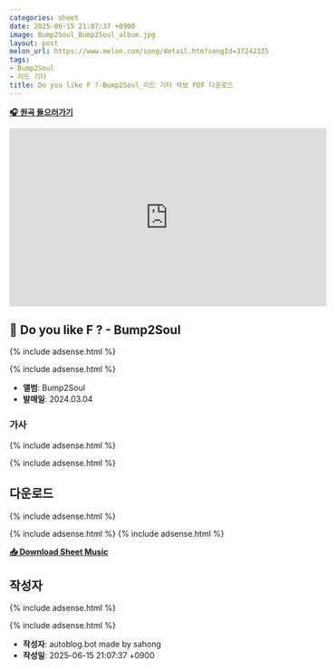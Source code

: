 ```yaml
---
categories: sheet
date: 2025-06-15 21:07:37 +0900
image: Bump2Soul_Bump2Soul_album.jpg
layout: post
melon_url: https://www.melon.com/song/detail.htm?songId=37242335
tags:
- Bump2Soul
- 리드 기타
title: Do you like F ?-Bump2Soul_리드 기타 악보 PDF 다운로드
---
```


<p><a href="https://www.melon.com/song/detail.htm?songId=37242335" target="_blank"><strong>🎧 원곡 들으러가기</strong></a></p>
<iframe width="560" height="315" src="https://www.youtube.com/watch?v=tHMfv6Svv94" frameborder="0" allowfullscreen></iframe>

## 🎵 Do you like F ? - Bump2Soul

{% include adsense.html %}

{% include adsense.html %}

- **앨범**: Bump2Soul  
- **발매일**: 2024.03.04  

### 가사

{% include adsense.html %}

{% include adsense.html %}



## 다운로드
{% include adsense.html %}

{% include adsense.html %}
{% include adsense.html %}

<p><a href="https://drive.google.com/file/d/1EjSormzahMR2fIZNR973JalmEVHo2EuJ/view?usp=drive_link" download><strong>📥 Download Sheet Music</strong></a></p>

## 작성자 

{% include adsense.html %}

{% include adsense.html %}
- **작성자**: autoblog.bot made by sahong
- **작성일**: 2025-06-15 21:07:37 +0900